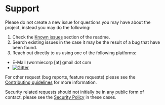# Support

Please do not create a new issue for questions you may have about the project, instead you may do the following:

1. Check the [Known issues](https://github.com/WormieCorp/generator-cake-addin#known-issues) section of the readme.
2. Search existing issues in the case it may be the result of a bug that have been found.
3. Reach out directly to us using one of the following platforms:
  - E-Mail (wormiecorp [at] gmail dot com
  - [![Gitter](https://badges.gitter.im/WormieCorp/generator-cake-addin.svg)](https://gitter.im/WormieCorp/generator-cake-addin?utm_source=badge&utm_medium=badge&utm_campaign=pr-badge)

For other request (bug reports, feature requests) please see the [Contributing guidelines](https://github.com/WormieCorp/generator-cake-addin/blob/develop/CONTRIBUTING.md) for more information.

Security related requests should not initially be in any public form of contact, please see the [Security Policy](https://github.com/WormieCorp/generator-cake-addin/security/policy) in these cases.
